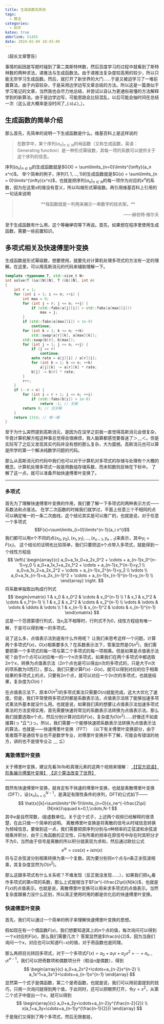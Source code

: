 ```yaml
---
title: 生成函数及其他
tags:
  - 算法
categories:
  - ACM
katex: true
abbrlink: 51455
date: 2024-02-04 10:43:40
---
```


（超长文章警告）

事情的起因是写题时碰到了第二类斯特林数，然后百度学习的过程中就看到了斯特林数的两种求法，递推法与生成函数法。由于递推法复杂度较高用的较少，所以只能无奈学习生成函数。然后，就打开了新世界的大门……于是又被迫学习了一堆前置算法，由于内容较杂，于是采用边学边写文章总结的方法。所以这是一篇类似于学习笔记的文章，当然我也会尽力地总结，并尝试以自认为更通俗易懂的方法解释学到的新算法。由于是边学边写，可能思路会比较混乱，以后可能会抽时间在总结一次（这么说大概率是没时间了_(:з)∠)_）。

## 生成函数的简单介绍

那么首先，先简单的说明一下生成函数是什么。维基百科上是这样说的

> 在数学中，某个序列$(a_n)_{n \in N}$的母函数（又称生成函数，英语：Generating function）是一种形式幂级数，其每一项的系数可以提供关于这个序列的信息。

序列$(a_n)_{n \in N}$的生成函数就是$G(X) = \sum\limits_{n=0}\limits^{\infty}{a_n x^n}$。 举个简单的例子，序列$(1,1,\dots,1)$的生成函数就是$G(x) = \sum\limits_{n = 0}\limits^{\infty}{x^n}$，也就是把序列$(a_n)_{n \in N}$的每一项作为对应的$x^n$的系数，因为在这里$x$的值没有意义，所以叫做形式幂级数。再引用维基百科上引用的一句话来说明

><p align="center">**母函数就是一列用来展示一串数字的挂衣架。**<p>
><p align="right">——赫伯特·维尔夫<p>

至于生成函数有什么用，这个~~等我学完~~等下再说。首先，如果想在程序里使用生成函数，需要一些前置知识。

## 多项式相关及快速傅里叶变换

生成函数是形式幂级数，想要使用，就要先对计算机处理多项式的方法有一定的理解。在这里，可以用高斯消元的代码来辅助理解一下。

```c++
template <typename T, std::size_t N>
int solve(T (&a)[N][N], T (&b)[N], int n)
{
    int r = 1;
    for (int i = 1; i <= n; ++i) {
        int max = 0;
        for (int j = r; j <= n; ++j) {
            if (std::fabs(a[j][i]) > std::fabs(a[max][i]))
                max = j;
        }
        if (std::fabs(a[max][i]) < 1e-9)
            continue;
        for (int k = 1; k <= n; ++k)
            std::swap(a[r][k], a[max][k]);
        std::swap(b[r], b[max]);
        for (int j = 1; j <= n; ++j) {
            if (j == r)
                continue;
            auto rate = a[j][i] / a[r][i];
            for (int k = 1; k <= n; ++k)
                a[j][k] -= a[r][k] * rate;
            b[j] -= b[r] * rate;
        }
        r++;
    }
    if (--r < n) {
        for (int i = r + 1; i <= n; ++i)
            if (std::fabs(b[i]) > 1e-9)
                return -1; // 无解
        return 0; // 无穷解
    }
    return 1314; // 唯一解
}
```

至于为什么突然提到高斯消元，是因为在没学之前我一直觉得高斯消元会很复杂，毕竟计算机解方程这种事总觉得会很麻烦，我人脑算都感觉要昏迷了＞﹏＜。但是实际写了之后又发现其实代码并没有想的那么复杂，大为震撼。高斯消元也可以算是所学的第一个解决纯数学问题的代码。

那么从高斯消元的代码中我们也可以对于计算机对多项式的存储与处理有个大概的概念。计算机处理多项式一般是用数组存储系数，而未知数则反映在下标中。
了解了这一点，就可以准备开始快速傅里叶变换了。

---

### 多项式

首先为了理解快速傅里叶变换的作用，我们要了解一下多项式的两种表示方式——系数法和点值法。
在学二次函数的时候我们就学过，平面上任意三个不相同的点可以确定唯一的一条二次曲线，这个结论其实是可以推广的，也就是说，对于任意一个多项式
$$F(x)=\sum\limits_{i=0}\limits^{n-1}{a_i x^i}$$
我们都可以用$n$个不同的点$(x_0, y_0), (x_1, y_1), \ldots, (x_{n-1}, y_{n-1})$来表示，其中$y_i = F(x_i)$。
这个结论的证明也比较简单，我们只要把这$n$个点带入多项式，就能得到一个线性方程组
$$
\left\{
    \begin{array}{c}
        a_0+a_1x_0+a_2x_0^2 + \cdots + a_{n-1}x_0^{n-1}=y_0 \\
        a_0+a_1x_1+a_2x_1^2 + \cdots + a_{n-1}x_1^{n-1}=y_1 \\
        a_0+a_1x_2+a_2x_2^2 + \cdots + a_{n-1}x_2^{n-1}=y_2 \\
        \vdots \\
        a_0+a_1x_{n-1}+a_2x_{n-1}^2 + \cdots + a_{n-1}x_{n-1}^{n-1}=y_{n-1} \\
    \end{array}
\right.
$$
将系数单独取出构成行列式
$$
\begin{vmatrix}
    1 & x_0 & x_0^2 & \cdots & x_0^{n-1} \\
    1 & x_1 & x_1^2 & \cdots & x_1^{n-1} \\
    1 & x_2 & x_2^2 & \cdots & x_2^{n-1} \\
    \vdots & \vdots & \vdots & \ddots & \vdots \\
    1 & x_{n-1} & x_{n-1}^2 & \cdots & x_{n-1}^{n-1}
\end{vmatrix}
$$
这是一个范德蒙德行列式，当$x_i$互不相等时，行列式不为0，线性方程组有唯一解，于是可以得到唯一的多项式。

说了这么多，点值表示法到底有什么作用呢？
让我们来思考这样一个问题，计算两个多项式$F(x)$，$G(x)$相乘要多久？在系数表示法下，答案显然是$O(n^2)$，我们需要把第一个多项式的每一项与第二个多项式的每一项相乘。但是如果是点值表示法呢？由于$n$个点可以对应唯一的一个$n$次多项式，如果我们在两个多项式中都选取$2n$个$x$，转换为点值表示法（$2n$个点也是可以得出$n$次的多项式的，只是大于$n$次的项系数为0而已），那么，我们只要计算$F(x) \cdot G(x)$，就可以得到对应的位于相乘结果的多项式上的点，只要有$2n$个点，就可以对应一个$2n$次的多项式，也就是结果，复杂度为$O(n)$！

在点值表示法下，原本$O(n^2)$的多项式乘法只需要$O(n)$就能完成，这大大优化了速度。但是，我们平常使用多项式时都是系数表示法，点值表示法除了能够加速多项式乘法外基本就没什么用。也就是说，如果我们真的想要让点值表示法加速多项式乘法的方法变得实用，首先需要快速将常见的系数表示法转换为点值表示法。那么我们就要选取$n$个点，然后分别计算对应的$F(x)$，复杂度为$O(n^2)$……好像还不如直接算(っ °Д °;)っ。所以，我们需要一个能够快速把系数表示法转换为点值表示法的算法，也就是——快速傅里叶变换（FFT）
（以下有关傅里叶变换部分，由于笔者既不是通信专业也不是数学专业，对傅里叶变换并不了解，可能会有错误的地方，讲的也不是很专业≧ ﹏ ≦）

### 离散傅里叶变换

关于傅里叶变换，建议先看3b1b和真理元素的这两个视频来理解：
[【【官方双语】形象展示傅里叶变换】](https://www.bilibili.com/video/BV1pW411J7s8/?share_source=copy_web&vd_source=11f2ff5363d8ac30a1bb9e9423c2c36d)
[【这个算法改变了世界】](https://www.bilibili.com/video/BV1CY411R7bA/?share_source=copy_web)

---

既然有快速傅里叶变换，就肯定有不快速的傅里叶变换，也就是离散傅里叶变换（DFT），设$\{x_n\}^{N-1}_{n=0}$，是满足有限性条件的序列，DFT的公式如下——
$$
\hat{x}[k]=\sum\limits^{N-1}\limits_{n=0}{x_ne^{-i\frac{2\pi}{N}nk}}\qquad k=0,1,\cdots,N-1
$$
其中$e$是自然常数，$i$是虚数单位。关于这个式子，上述两个视频已经解释的很清楚，在此只做一个简单的说明。
离散傅里叶变换是将离散的信号从时域信息转换为频域信息，要做到这一点，我们需要把原序列分别与$n$种频率的正弦波和余弦波相乘并积分，由于三角函数的正交性，只有所乘的频率在原信号中存在时其积分才不为0，当然由于信号是离散的所以积分就表现为求和，然后通过欧拉公式
$$
e^{ix}=cos(x)+isin(x)
$$
将与正余弦波分别相乘转换为乘一个复数。因为要分别将$n$个点与$n$条正余弦波相乘，其复杂度显然为$O(n^2)$。

那么这跟多项式有什么关系呢？不难发现（反正我没发现……），如果我们把$x_n$看作多项式的第$n$项的系数，那么上式就相当于$F(e^{-i\frac{2\pi}{N}k})$，也就是$F(x)$的点值表示。也就是说，离散傅里叶变换可以用来求多项式的点值表示。当然复杂度跟暴力没什么区别，所以真正使用时用的都是优化后的快速傅里叶变换。

### 快速傅里叶变换

首先，我们可以通过一个简单的例子来理解快速傅里叶变换的思想。

假如现在有一个偶函数$F(x)$，我们想要知道其上的$n$个点的值，每次询问可以得到一个$x$对应的$F(x)$，那么我们需要几次？
答案显然是$\frac{n}{2}$，因为当我们询问一个$x$，对应也可以知道$F(-x)$的值，对于奇函数也是同理。

那么再把目光转回多项式，对于一个多项式$F(x)=a_0+a_1x+a_2x^2+\cdots+a_{n-1}x^{n-1}$，我们可以把奇数项和偶数项分开（假设$n$是偶数），得到
$$
\begin{array}{c}
    a_0+a_2x^2+\cdots+a_{n-2}x^{n-2} \\
    a_1x^1+a_3x^3+\cdots+a_{n-1}x^{n-1}
\end{array}
$$
显然第一个式子是偶函数，第二个是奇函数，也就是说，我们可以用前面提到的技巧，只用一次询问就得到两个值，于此同时，还可以把眼界打开，令$y=x^2$，从第二个式子中提出一个$x$，就可以得到
$$
\begin{array}{c}
    a_0+a_2y+\cdots+a_{n-2}y^{\frac{n-2}{2}} \\
    x(a_1+a_3y+\cdots+a_{n-1}y^{\frac{n-1}{2}})
\end{array}
$$
于是我们又得到了两个多项式，然后无限套娃，
